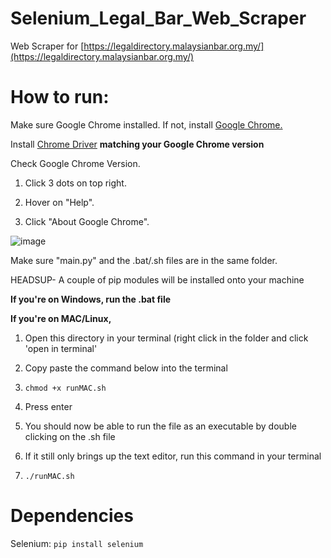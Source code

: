 # Selenium_Legal_Bar_Web_Scraper

Web Scraper for [https://legaldirectory.malaysianbar.org.my/](https://legaldirectory.malaysianbar.org.my/)

# How to run:

Make sure Google Chrome installed. If not, install [Google Chrome.](https://www.google.com/chrome/)

Install [Chrome Driver](https://chromedriver.chromium.org/downloads) **matching your Google Chrome version**

Check Google Chrome Version. 

1. Click 3 dots on top right.

2. Hover on "Help".

3. Click "About Google Chrome".

![image](https://user-images.githubusercontent.com/87576545/206132884-a584a0d6-f8de-4e6b-8cac-dce89a33c103.png)


Make sure "main.py" and the .bat/.sh files are in the same folder.

HEADSUP- A couple of pip modules will be installed onto your machine

**If you're on Windows, run the .bat file**

**If you're on MAC/Linux,**

1. Open this directory in your terminal (right click in the folder and click 'open in terminal'

2. Copy paste the command below into the terminal

3. `chmod +x runMAC.sh`

4. Press enter

5. You should now be able to run the file as an executable by double clicking on the .sh file

6. If it still only brings up the text editor, run this command in your terminal

7. `./runMAC.sh`

# Dependencies 

Selenium: `pip install selenium`









